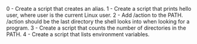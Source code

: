 0 - Create a script that creates an alias.
1 - Create a script that prints hello user, where user is the current Linux user.
2 - Add /action to the PATH. /action should be the last directory the shell looks into when looking for a program.
3 - Create a script that counts the number of directories in the PATH.
4 - Create a script that lists environment variables.

